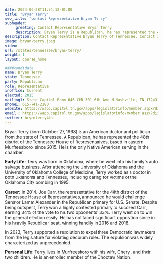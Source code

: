 ```yaml
---
date: 2024-06-28T11:54:12-05:00
title: "Bryan Terry"
seo_title: "contact Representative Bryan Terry"
subheader:
     greeting: Contact Representative Bryan Terry
     description: Bryan Terry is a Republican, he has represented the 48th district of the Tennessee House of Representatives, based in eastern Murfreesboro, since 2015.
description: Contact Representative Bryan Terry of Tennessee. Contact information for Bryan Terry includes email address, phone number, and mailing address.
image: bryan-terry.jpeg
video:
url: /states/tennessee/bryan-terry/
weight: 1
layout: course_home

####candidate
name: Bryan Terry
state: Tennessee
party: Republican
role: Representative
inoffice: Current
elected: 2015
mailing1: State Capitol Room 646 CHB 301 6th Ave N Nashville, TN 37243
phone1: 615-741-2180
website: https://wapp.capitol.tn.gov/apps/legislatorinfo/member.aspx?district=H48/
email : https://wapp.capitol.tn.gov/apps/legislatorinfo/member.aspx?district=H48/
twitter: bryanterry4tn
---
```

Bryan Terry (born October 27, 1968) is an American doctor and politician from the state of Tennessee. A Republican, he has represented the 48th district of the Tennessee House of Representatives, based in eastern Murfreesboro, since 2015. He is the only Native American serving in the chamber.

**Early Life:**
Terry was born in Oklahoma, where he went into his family's auto salvage business. After attending the University of Oklahoma and the University of Oklahoma College of Medicine, Terry worked as a doctor in both Oklahoma and Tennessee, including caring for victims of the Oklahoma City bombing in 1995.

**Career:**
In 2014, Joe Carr, the representative for the 48th district of the Tennessee House of Representatives, announced he would challenge Senator Lamar Alexander in the Republican primary for U.S. Senate. Despite being outspent, Terry won a highly contested primary to succeed Carr, earning 34% of the vote to his two opponents' 33%. Terry went on to win the general election easily. He has not faced significant opposition since in his heavily Republican seat, winning handily in 2016 and 2018.

In 2023, Terry supported a resolution to expel three Democratic lawmakers from the legislature for violating decorum rules. The expulsion was widely characterized as unprecedented.

**Personal Life:**
Terry lives in Murfreesboro with his wife, Cheryl, and their two children. He is an enrolled member of the Choctaw Nation.
